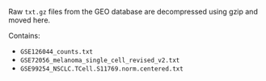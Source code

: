 Raw `txt.gz` files from the GEO database are decompressed using gzip and moved here.

Contains:
- `GSE126044_counts.txt`
- `GSE72056_melanoma_single_cell_revised_v2.txt`
- `GSE99254_NSCLC.TCell.S11769.norm.centered.txt`
